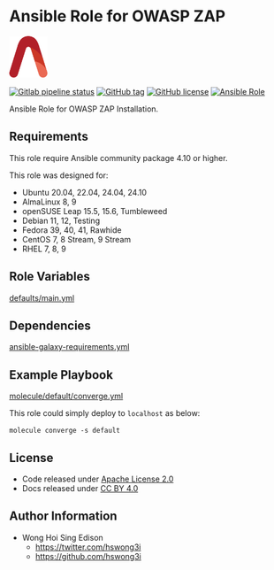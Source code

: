 # Ansible Role for OWASP ZAP

<a href="https://alvistack.com" title="AlviStack" target="_blank"><img src="/alvistack.svg" height="75" alt="AlviStack"></a>

[![Gitlab pipeline status](https://img.shields.io/gitlab/pipeline/alvistack/ansible-role-owasp_zap/master)](https://gitlab.com/alvistack/ansible-role-owasp_zap/-/pipelines)
[![GitHub tag](https://img.shields.io/github/tag/alvistack/ansible-role-owasp_zap.svg)](https://github.com/alvistack/ansible-role-owasp_zap/tags)
[![GitHub license](https://img.shields.io/github/license/alvistack/ansible-role-owasp_zap.svg)](https://github.com/alvistack/ansible-role-owasp_zap/blob/master/LICENSE)
[![Ansible Role](https://img.shields.io/badge/galaxy-alvistack.owasp_zap-blue.svg)](https://galaxy.ansible.com/alvistack/owasp_zap)

Ansible Role for OWASP ZAP Installation.

## Requirements

This role require Ansible community package 4.10 or higher.

This role was designed for:

- Ubuntu 20.04, 22.04, 24.04, 24.10
- AlmaLinux 8, 9
- openSUSE Leap 15.5, 15.6, Tumbleweed
- Debian 11, 12, Testing
- Fedora 39, 40, 41, Rawhide
- CentOS 7, 8 Stream, 9 Stream
- RHEL 7, 8, 9

## Role Variables

[defaults/main.yml](defaults/main.yml)

## Dependencies

[ansible-galaxy-requirements.yml](ansible-galaxy-requirements.yml)

## Example Playbook

[molecule/default/converge.yml](molecule/default/converge.yml)

This role could simply deploy to `localhost` as below:

    molecule converge -s default

## License

- Code released under [Apache License 2.0](LICENSE)
- Docs released under [CC BY 4.0](http://creativecommons.org/licenses/by/4.0/)

## Author Information

- Wong Hoi Sing Edison
  - <https://twitter.com/hswong3i>
  - <https://github.com/hswong3i>
